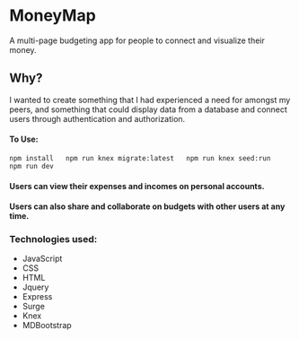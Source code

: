 # MoneyMap

A multi-page budgeting app for people to connect and visualize their money.

## Why?

I wanted to create something that I had experienced a need for amongst my peers, and something that could display data from a database and connect users through authentication and authorization.

#### To Use:
`npm install  
npm run knex migrate:latest  
npm run knex seed:run  
npm run dev`



#### Users can view their expenses and incomes on personal accounts.
#### Users can also share and collaborate on budgets with other users at any time.

### Technologies used:

* JavaScript
* CSS
* HTML
* Jquery
* Express
* Surge
* Knex
* MDBootstrap
